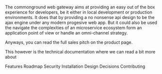 The commonground web gateway aims at providing an easy out of the box experience for developers, be it either in local development or production environments. It does that by providing a no nonsense api design to be the ajax engine under any modern progesive web app. But it could also be used the navigate the complexities of an microservice ecosystem form an application point of view or handle an omni-channel strategy.

Anyways, you can read the full sales pitch on the product page.

This however is the technical documentation where we can read a bit more about

Features Roadmap Security Installation Design Decisions Contributing
